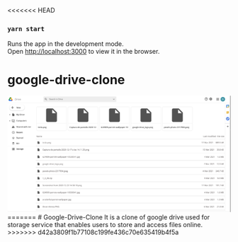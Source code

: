 <<<<<<< HEAD


### `yarn start`

Runs the app in the development mode.\
Open [http://localhost:3000](http://localhost:3000) to view it in the browser.


<h1>google-drive-clone</h1>

<img src="https://github.com/muhal24/google-drive-clone/blob/main/screenshot/1.png" width="auto" height="auto">
=======
# Google-Drive-Clone
It is a clone of google drive used for storage service that enables users to store and access files online.
>>>>>>> d42a3809f1b77108c199fe436c70e635419b4f5a
